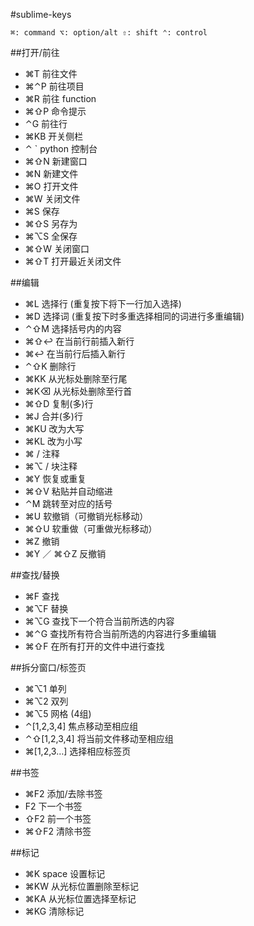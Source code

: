 #sublime-keys

`
⌘: command
⌥: option/alt
⇧: shift
⌃: control
`

##打开/前往

* ⌘T                前往文件
* ⌘⌃P               前往项目
* ⌘R                前往 function
* ⌘⇧P              命令提示
* ⌃G                前往行
* ⌘KB               开关侧栏
* ⌃ `               python 控制台
* ⌘⇧N              新建窗口
* ⌘N                新建文件
* ⌘O                打开文件
* ⌘W                关闭文件
* ⌘S                保存
* ⌘⇧S               另存为
* ⌘⌥S               全保存
* ⌘⇧W               关闭窗口
* ⌘⇧T               打开最近关闭文件

##编辑

* ⌘L                选择行 (重复按下将下一行加入选择)
* ⌘D                选择词 (重复按下时多重选择相同的词进行多重编辑)
* ⌃⇧M               选择括号内的内容
* ⌘⇧↩              在当前行前插入新行
* ⌘↩                在当前行后插入新行
* ⌃⇧K               删除行
* ⌘KK               从光标处删除至行尾
* ⌘K⌫              从光标处删除至行首
* ⌘⇧D               复制(多)行
* ⌘J                合并(多)行
* ⌘KU               改为大写
* ⌘KL               改为小写
* ⌘ /               注释
* ⌘⌥ /              块注释
* ⌘Y                恢复或重复
* ⌘⇧V              粘贴并自动缩进
* ⌃M                跳转至对应的括号
* ⌘U                软撤销（可撤销光标移动）
* ⌘⇧U               软重做（可重做光标移动）
* ⌘Z                撤销
* ⌘Y ／ ⌘⇧Z        反撤销

##查找/替换

* ⌘F                查找
* ⌘⌥F               替换
* ⌘⌥G               查找下一个符合当前所选的内容
* ⌘⌃G               查找所有符合当前所选的内容进行多重编辑
* ⌘⇧F               在所有打开的文件中进行查找

##拆分窗口/标签页

* ⌘⌥1               单列
* ⌘⌥2               双列
* ⌘⌥5               网格 (4组)
* ⌃[1,2,3,4]         焦点移动至相应组
* ⌃⇧[1,2,3,4]       将当前文件移动至相应组
* ⌘[1,2,3…]          选择相应标签页

##书签

* ⌘F2               添加/去除书签
* F2                下一个书签
* ⇧F2               前一个书签
* ⌘⇧F2              清除书签

##标记

* ⌘K space          设置标记
* ⌘KW               从光标位置删除至标记
* ⌘KA               从光标位置选择至标记
* ⌘KG               清除标记

